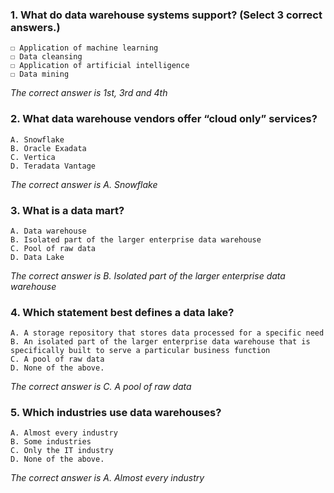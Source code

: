 ### 1. What do data warehouse systems support? (Select 3 correct answers.)
    ☐ Application of machine learning 
    ☐ Data cleansing  
    ☐ Application of artificial intelligence 
    ☐ Data mining 

_The correct answer is 1st, 3rd and 4th_
### 2. What data warehouse vendors offer “cloud only” services?
    A. Snowflake 
    B. Oracle Exadata 
    C. Vertica
    D. Teradata Vantage

_The correct answer is A. Snowflake_
### 3. What is a data mart? 
    A. Data warehouse
    B. Isolated part of the larger enterprise data warehouse 
    C. Pool of raw data
    D. Data Lake

_The correct answer is B. Isolated part of the larger enterprise data warehouse_
### 4. Which statement best defines a data lake?
    A. A storage repository that stores data processed for a specific need 
    B. An isolated part of the larger enterprise data warehouse that is specifically built to serve a particular business function
    C. A pool of raw data
    D. None of the above. 

_The correct answer is C. A pool of raw data_
### 5. Which industries use data warehouses? 
    A. Almost every industry
    B. Some industries
    C. Only the IT industry
    D. None of the above.

_The correct answer is A. Almost every industry_
